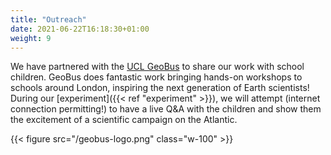 ```yaml
---
title: "Outreach"
date: 2021-06-22T16:18:30+01:00
weight: 9
---
```


We have partnered with the [UCL GeoBus](https://www.geobus-london.org.uk/) to share our work with school children.  GeoBus does fantastic work bringing hands-on workshops to schools around London, inspiring the next generation of Earth scientists!  During our [experiment]({{< ref "experiment" >}}), we will attempt (internet connection permitting!) to have a live Q&A with the children and show them the excitement of a scientific campaign on the Atlantic.

<!-- {{< figure src="/sponsors/erc.png"  class="w-50 pt4" >}} -->
{{< figure src="/geobus-logo.png" class="w-100" >}}